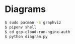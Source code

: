 # Diagrams

``` bash
$ sudo pacman -S graphviz
$ pipenv shell
$ cd gcp-cloud-run-nginx-auth
$ python diagram.py
```
